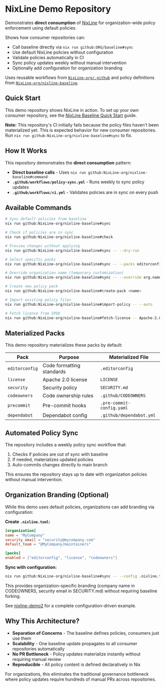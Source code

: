 # NixLine Demo Repository

Demonstrates **direct consumption** of [NixLine](https://github.com/NixLine-org/nixline-baseline) for organization-wide policy enforcement using default policies.

Shows how consumer repositories can:
- Call baseline directly via `nix run github:ORG/baseline#sync`
- Use default NixLine policies without configuration
- Validate policies automatically in CI
- Sync policy updates weekly without manual intervention
- Optionally add configuration for organization branding

Uses reusable workflows from [`NixLine-org/.github`](https://github.com/NixLine-org/.github) and policy definitions from [`NixLine-org/nixline-baseline`](https://github.com/NixLine-org/nixline-baseline).

## Quick Start

This demo repository shows NixLine in action. To set up your own consumer repository, see the [NixLine Baseline Quick Start](https://github.com/NixLine-org/nixline-baseline#quick-start-for-consumer-repos) guide.

**Note:** This repository's CI initially fails because the policy files haven't been materialized yet. This is expected behavior for new consumer repositories. Run `nix run github:NixLine-org/nixline-baseline#sync` to fix.

## How It Works

This repository demonstrates the **direct consumption** pattern:

- **Direct baseline calls** - Uses `nix run github:NixLine-org/nixline-baseline#command`
- **`.github/workflows/policy-sync.yml`** - Runs weekly to sync policy updates
- **`.github/workflows/ci.yml`** - Validates policies are in sync on every push

## Available Commands

```bash
# Sync default policies from baseline
nix run github:NixLine-org/nixline-baseline#sync

# Check if policies are in sync
nix run github:NixLine-org/nixline-baseline#check

# Preview changes without applying
nix run github:NixLine-org/nixline-baseline#sync -- --dry-run

# Select specific packs
nix run github:NixLine-org/nixline-baseline#sync -- --packs editorconfig,license,codeowners

# Override organization name (temporary customization)
nix run github:NixLine-org/nixline-baseline#sync -- --override org.name=MyCompany

# Create new policy pack
nix run github:NixLine-org/nixline-baseline#create-pack <name>

# Import existing policy files
nix run github:NixLine-org/nixline-baseline#import-policy -- --auto

# Fetch license from SPDX
nix run github:NixLine-org/nixline-baseline#fetch-license -- Apache-2.0 --holder "My Company"
```

## Materialized Packs

This demo repository materializes these packs by default:

| Pack | Purpose | Materialized File |
|------|---------|-------------------|
| `editorconfig` | Code formatting standards | `.editorconfig` |
| `license` | Apache 2.0 license | `LICENSE` |
| `security` | Security policy | `SECURITY.md` |
| `codeowners` | Code ownership rules | `.github/CODEOWNERS` |
| `precommit` | Pre-commit hooks | `.pre-commit-config.yaml` |
| `dependabot` | Dependabot config | `.github/dependabot.yml` |

## Automated Policy Sync

The repository includes a weekly policy sync workflow that:

1. Checks if policies are out of sync with baseline
2. If needed, materializes updated policies
3. Auto-commits changes directly to main branch

This ensures the repository stays up to date with organization policies without manual intervention.

## Organization Branding (Optional)

While this demo uses default policies, organizations can add branding via configuration:

**Create `.nixline.toml`:**
```toml
[organization]
name = "MyCompany"
security_email = "security@mycompany.com"
default_team = "@MyCompany/maintainers"

[packs]
enabled = ["editorconfig", "license", "codeowners"]
```

**Sync with configuration:**
```bash
nix run github:NixLine-org/nixline-baseline#sync -- --config .nixline.toml
```

This provides organization-specific branding (company name in CODEOWNERS, security email in SECURITY.md) without requiring baseline forking.

See [nixline-demo2](https://github.com/NixLine-org/nixline-demo2) for a complete configuration-driven example.

## Why This Architecture?

- **Separation of Concerns** - The baseline defines policies, consumers just use them
- **Scalability** - One baseline update propagates to all consumer repositories automatically
- **No PR Bottleneck** - Policy updates materialize instantly without requiring manual review
- **Reproducible** - All policy content is defined declaratively in Nix

For organizations, this eliminates the traditional governance bottleneck where policy updates require hundreds of manual PRs across repositories.